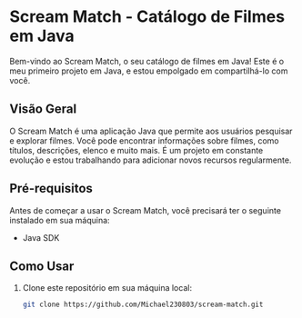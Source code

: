 # Scream Match - Catálogo de Filmes em Java

Bem-vindo ao Scream Match, o seu catálogo de filmes em Java! Este é o meu primeiro projeto em Java, e estou empolgado em compartilhá-lo com você.

## Visão Geral

O Scream Match é uma aplicação Java que permite aos usuários pesquisar e explorar filmes. Você pode encontrar informações sobre filmes, como títulos, descrições, elenco e muito mais. É um projeto em constante evolução e estou trabalhando para adicionar novos recursos regularmente.

## Pré-requisitos

Antes de começar a usar o Scream Match, você precisará ter o seguinte instalado em sua máquina:

- Java SDK

## Como Usar

1. Clone este repositório em sua máquina local:

   ```bash
   git clone https://github.com/Michael230803/scream-match.git

